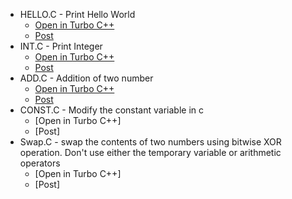 * HELLO.C -  Print Hello World
    * [Open in Turbo C++](http://www.developerinsider.in/assets/pages/runturbocpp.html?run=turbocpp:~developerinsider.in~https://github.com/developerinsider/C-Programming-Example/blob/master/Introduction/ADD.C?raw=true~ADD.C)
    * [Post](http://www.developerinsider.in/2016/04/09/print-hello-world-c-language-programming-2/)
* INT.C - Print Integer
    * [Open in Turbo C++](http://www.developerinsider.in/assets/pages/runturbocpp.html?run=turbocpp:~developerinsider.in~https://github.com/developerinsider/C-Programming-Example/blob/master/Introduction/INT.C?raw=true~PINT.C)
    * [Post](http://www.developerinsider.in/2016/04/09/print-integer-value-c-language-programming/)
* ADD.C - Addition of two number
    * [Open in Turbo C++](http://www.developerinsider.in/assets/pages/runturbocpp.html?run=turbocpp:~developerinsider.in~https://github.com/developerinsider/C-Programming-Example/blob/master/Introduction/ADD.C?raw=true~ADD.C)
    * [Post](http://www.developerinsider.in/2016/04/09/addition-of-two-number-c-language-programming/)
* CONST.C - Modify the constant variable in c
    * [Open in Turbo C++]
    * [Post]
* Swap.C - swap the contents of two numbers using bitwise XOR operation. Don't use either the temporary variable or arithmetic operators
    * [Open in Turbo C++]
    * [Post]